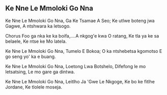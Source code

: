 ## Ke Nne Le Mmoloki Go Nna

Ke Nne Le Mmoloki Go Nna, Ga Ke Tsamae A Seo;
Ke utlwe boteng jwa Gagwe, A ntshwara ka letsogo.

Chorus
Foo ga nka ke ka boifa,....A nkgog'e kwa O ratang,
Ke tla ya ke sa belaele, Ke ntse ke Mo latela.

Ke Nne Le Mmoloki Go Nna, Tumelo E Bokoa;
O ka ntshebetsa kgomotso E go seng yo' ka e buang.

Ke Nne Le Mmoloki Go Nna, Loetong Lwa Botshelo,
Difefong le mo letsatsing, Le mo gare ga dintwa.

Ke Nne Le Mmoloki Go Nna, Leitlho Ja 'Gwe Le Nkgoge,
Ke bo ke fitlhe Jordane, Ke tlolele moseja.

